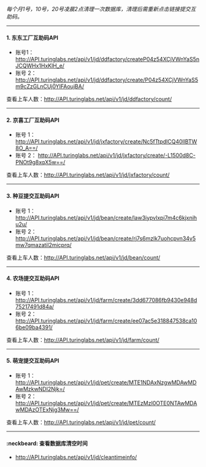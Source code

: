 *每个月1号，10号，20号凌晨2点清理一次数据库，清理后需重新点击链接提交互助码。*

---

#### 1. 东东工厂互助码API
* 账号1：
<http://API.turinglabs.net/api/v1/jd/ddfactory/createP04z54XCjVWnYaS5nJCQWHx1HxKlH_e/>  
* 账号 2：
<http://API.turinglabs.net/api/v1/jd/ddfactory/create/P04z54XCjVWnYaS5m9cZzGLnCUj0YIFAoujBA/>

查看上车人数：<http://API.turinglabs.net/api/v1/jd/ddfactory/count/>

---

#### 2. 京喜工厂互助码API
* 账号 1：
<http://API.turinglabs.net/api/v1/jd/jxfactory/create/Nc5fTtpdlCQ40llBTW8O_A==/>  
* 账号 2：
<http://API.turinglabs.net/api/v1/jd/jxfactory/create/-L1500d8C-PNOt9g8xqX5w==/>

查看上车人数：<http://API.turinglabs.net/api/v1/jd/jxfactory/count/>

---

#### 3. 种豆提交互助码API
* 账号 1：
<http://API.turinglabs.net/api/v1/jd/bean/create/law3iypvlxpi7m4c6kjxnihu2u/>  
* 账号 2：
<http://API.turinglabs.net/api/v1/jd/bean/create/rj7s6mzlk7uohcpvn34v5mw7qmazatil2micprq/>

查看上车人数：<http://API.turinglabs.net/api/v1/jd/bean/count/>

---

#### 4. 农场提交互助码API
* 账号 1：
<http://API.turinglabs.net/api/v1/jd/farm/create/3dd677086fb9430e948d75217491d84a/>  
* 账号 2：
<http://API.turinglabs.net/api/v1/jd/farm/create/ee07ac5e318847538ca106be09ba4391/>

查看上车人数：<http://API.turinglabs.net/api/v1/jd/farm/count/>

---

#### 5. 萌宠提交互助码API
* 账号 1：
<http://API.turinglabs.net/api/v1/jd/pet/create/MTE1NDAxNzgwMDAwMDAwMzkwNDI2Njk=/>  
* 账号 2：
<http://API.turinglabs.net/api/v1/jd/pet/create/MTEzMzI0OTE0NTAwMDAwMDAzOTExNjg3Mw==/>

查看上车人数：<http://API.turinglabs.net/api/v1/jd/pet/count/>

---

#### :neckbeard: 查看数据库清空时间

* <http://API.turinglabs.net/api/v1/jd/cleantimeinfo/>

